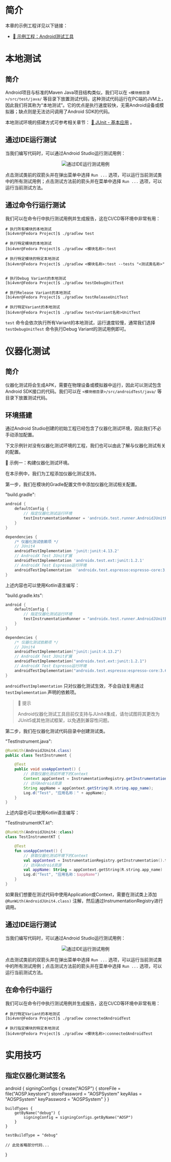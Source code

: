 # 简介


本章的示例工程详见以下链接：

- [🔗 示例工程：Android测试工具](https://github.com/BI4VMR/Study-Android/tree/master/M02_Tool/C03_Test/S01_Base)








# 本地测试
## 简介
Android项目与标准的Maven Java项目结构类似，我们可以在 `<模块根目录>/src/test/java/` 等目录下放置测试代码，这种测试代码运行在PC端的JVM上，因此我们将其称为“本地测试”。它的优点是执行速度较快，无需Android设备或模拟器；缺点则是无法访问调用了Android SDK的代码。

本地测试环境的搭建方式可参考相关章节： [🧭 JUnit - 基本应用](../../../../06_编程语言/03_Java/04_实用工具/04_测试工具/02_JUnit.md#基本应用) 。

## 通过IDE运行测试
当我们编写代码时，可以通过Android Studio运行测试用例：

<div align="center">

![通过IDE运行测试用例](./Assets_概述/本地测试_通过IDE运行测试用例.jpg)

</div>

点击测试类前的双箭头并在弹出菜单中选择 `Run ...` 选项，可以运行当前测试类中的所有测试用例；点击测试方法前的箭头并在菜单中选择 `Run ...` 选项，可以运行当前测试方法。

## 通过命令行运行测试
我们可以在命令行中执行测试用例并生成报告，这在CI/CD等环境中非常有用：

```text
# 执行所有模块的本地测试
[bi4vmr@Fedora Project]$ ./gradlew test

# 执行特定模块的本地测试
[bi4vmr@Fedora Project]$ ./gradlew <模块名称>:test

# 执行特定模块的特定本地测试
[bi4vmr@Fedora Project]$ ./gradlew <模块名称>:test --tests "<测试类名称>"


# 执行Debug Variant的本地测试
[bi4vmr@Fedora Project]$ ./gradlew testDebugUnitTest

# 执行Release Variant的本地测试
[bi4vmr@Fedora Project]$ ./gradlew testReleaseUnitTest

# 执行特定Variant的本地测试
[bi4vmr@Fedora Project]$ ./gradlew test<Variant名称>UnitTest
```

`test` 命令会依次执行所有Variant的本地测试，运行速度较慢，通常我们选择 `testDebugUnitTest` 命令执行Debug Variant的测试用例即可。


# 仪器化测试
## 简介
仪器化测试将会生成APK，需要在物理设备或模拟器中运行，因此可以测试包含Android SDK接口的代码。我们可以在 `<模块根目录>/src/androidTest/java/` 等目录下放置测试代码。

## 环境搭建
通过Android Studio创建的初始工程已经包含了仪器化测试环境，因此我们不必手动添加配置。

下文示例针对没有仪器化测试环境的工程，我们也可以由此了解与仪器化测试有关的配置。

🔴 示例一：构建仪器化测试环境。

在本示例中，我们为工程添加仪器化测试支持。

第一步，我们在模块的Gradle配置文件中添加仪器化测试相关配置。

"build.gradle":

```groovy
android {
    defaultConfig {
        // 指定仪器化测试运行环境
        testInstrumentationRunner = 'androidx.test.runner.AndroidJUnitRunner'
    }
}

dependencies {
    /* 仪器化测试依赖项 */
    // JUnit4
    androidTestImplementation 'junit:junit:4.13.2'
    // AndroidX Test JUnit扩展
    androidTestImplementation 'androidx.test.ext:junit:1.2.1'
    // AndroidX Test Espresso运行环境
    androidTestImplementation  'androidx.test.espresso:espresso-core:3.6.1'
}
```

上述内容也可以使用Kotlin语言编写：

"build.gradle.kts":

```kotlin
android {
    defaultConfig {
        // 指定仪器化测试运行环境
        testInstrumentationRunner = "androidx.test.runner.AndroidJUnitRunner"
    }
}

dependencies {
    /* 仪器化测试依赖项 */
    // JUnit4
    androidTestImplementation("junit:junit:4.13.2")
    // AndroidX Test JUnit扩展
    androidTestImplementation("androidx.test.ext:junit:1.2.1")
    // AndroidX Test Espresso运行环境
    androidTestImplementation("androidx.test.espresso:espresso-core:3.6.1")
}
```

`androidTestImplementation` 只对仪器化测试生效，不会自动复用通过 `testImplementation` 声明的依赖项。

> 🚩 提示
>
> Android仪器化测试工具目前仅支持与JUnit4集成，请勿试图将其更改为JUnit5或其他测试框架，以免遇到兼容性问题。

第二步，我们在仪器化测试代码目录中创建测试类。

"TestInstrument.java":

```java
@RunWith(AndroidJUnit4.class)
public class TestInstrument {

    @Test
    public void useAppContext() {
        // 获取仪器化测试环境下的Context
        Context appContext = InstrumentationRegistry.getInstrumentation().getTargetContext();
        // 访问Android资源
        String appName = appContext.getString(R.string.app_name);
        Log.d("Test", "应用名称：" + appName);
    }
}
```

上述内容也可以使用Kotlin语言编写：

"TestInstrumentKT.kt":

```kotlin
@RunWith(AndroidJUnit4::class)
class TestInstrumentKT {

    @Test
    fun useAppContext() {
        // 获取仪器化测试环境下的Context
        val appContext = InstrumentationRegistry.getInstrumentation().targetContext
        // 访问Android资源
        val appName: String = appContext.getString(R.string.app_name)
        Log.d("Test", "应用名称：$appName")
    }
}
```

如果我们想要在测试代码中使用Application或Context，需要在测试类上添加 `@RunWith(AndroidJUnit4.class)` 注解，然后通过InstrumentationRegistry进行调用。

## 通过IDE运行测试
当我们编写代码时，可以通过Android Studio运行测试用例：

<div align="center">

![通过IDE运行测试用例](./Assets_概述/仪器化测试_通过IDE运行测试用例.jpg)

</div>

点击测试类前的双箭头并在弹出菜单中选择 `Run ...` 选项，可以运行当前测试类中的所有测试用例；点击测试方法前的箭头并在菜单中选择 `Run ...` 选项，可以运行当前测试方法。

## 在命令行中运行
我们可以在命令行中执行测试用例并生成报告，这在CI/CD等环境中非常有用：

```text
# 执行特定Variant的本地测试
[bi4vmr@Fedora Project]$ ./gradlew connectedAndroidTest

# 执行指定模块的特定本地测试
[bi4vmr@Fedora Project]$ ./gradlew <模块名称>:connectedAndroidTest
```


# 实用技巧
## 指定仪器化测试签名

android {
    signingConfigs {
        create("AOSP") {
            storeFile = file("AOSP.keystore")
            storePassword = "AOSPSystem"
            keyAlias = "AOSPSystem"
            keyPassword = "AOSPSystem"
        }
    }

    buildTypes {
        getByName("debug") {
            signingConfig = signingConfigs.getByName("AOSP")
        }
    }

    testBuildType = "debug"

    // 此处省略部分代码...
}


